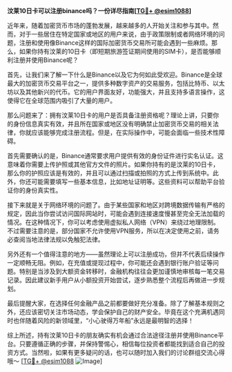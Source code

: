 **汶莱10日卡可以注册binance吗？一份详尽指南[[TG💪+ @esim1088](https://t.me/s/esim1088)]**

近年来，随着加密货币市场的蓬勃发展，越来越多的人开始关注和参与其中。然而，对于一些居住在特定国家或地区的用户来说，由于政策限制或者网络环境的问题，注册和使用像Binance这样的国际加密货币交易所可能会遇到一些麻烦。那么，如果你持有汶莱的10日卡（即短期旅游签证期间使用的SIM卡），是否能够顺利注册并使用Binance呢？

首先，让我们来了解一下什么是Binance以及它为何如此受欢迎。Binance是全球最大的加密货币交易平台之一，提供多种数字资产的交易服务，包括比特币、以太坊以及其他新兴的代币。它的用户界面友好，功能强大，并且支持多语言操作，这使得它在全球范围内吸引了大量的用户。

那么问题来了：拥有汶莱10日卡的用户是否具备注册资格呢？理论上讲，只要你的身份信息真实有效，并且所在国家或地区没有明确禁止加密货币交易的相关法律，你就应该能够完成注册流程。但是，在实际操作中，可能会面临一些技术性障碍。

首先需要确认的是，Binance通常要求用户提供有效的身份证件进行实名认证。这意味着你需要上传护照或其他官方文件的照片。如果你持有的是汶莱的10日卡，那么你的护照应该是有效的，并且可以通过扫描或拍照的方式上传到系统中。此外，你还可能需要填写一些基本信息，比如地址证明等。这些资料可以帮助平台验证你的身份真实性。

接下来就是关于网络环境的问题了。由于某些国家和地区对跨境数据传输有严格的规定，因此当你尝试访问国际网站时，可能会遇到连接速度慢甚至完全无法加载的情况。在这种情况下，你可以考虑使用虚拟私人网络（VPN）来绕过地理限制。不过需要注意的是，部分国家不允许使用VPN服务，所以在决定使用之前，请务必查阅当地法律法规以免触犯法律。

另外还有一个值得注意的地方——虽然理论上可以注册成功，但并不代表后续操作一定顺畅无阻。例如，在充值或提现过程中，你可能还会遇到银行账户验证等问题。特别是当涉及到大额资金转移时，金融机构往往会更加谨慎地审核每一笔交易记录。因此建议新手用户从小额投资开始尝试，逐步熟悉整个流程后再做进一步规划。

最后提醒大家，在选择任何金融产品之前都要做好充分准备。除了了解基本规则之外，还应该密切关注市场动态，学会保护自己的财产安全。毕竟在这个充满机遇同时也伴随着风险的新领域里，“小心驶得万年船”永远是最明智的选择！

综上所述，持有汶莱10日卡的朋友确实有机会通过合法途径注册并使用Binance平台。只要遵循正确的步骤，并保持警惕心，相信每位投资者都能找到适合自己的投资方式。当然啦，如果有更多疑问的话，也可以随时加入我们的讨论群组交流心得哦～ [[TG💪+ @esim1088](https://t.me/s/esim1088) ![Image](https://i.postimg.cc/4NQfJmqS/Snipaste-2025-05-13-00-14-12.png)]